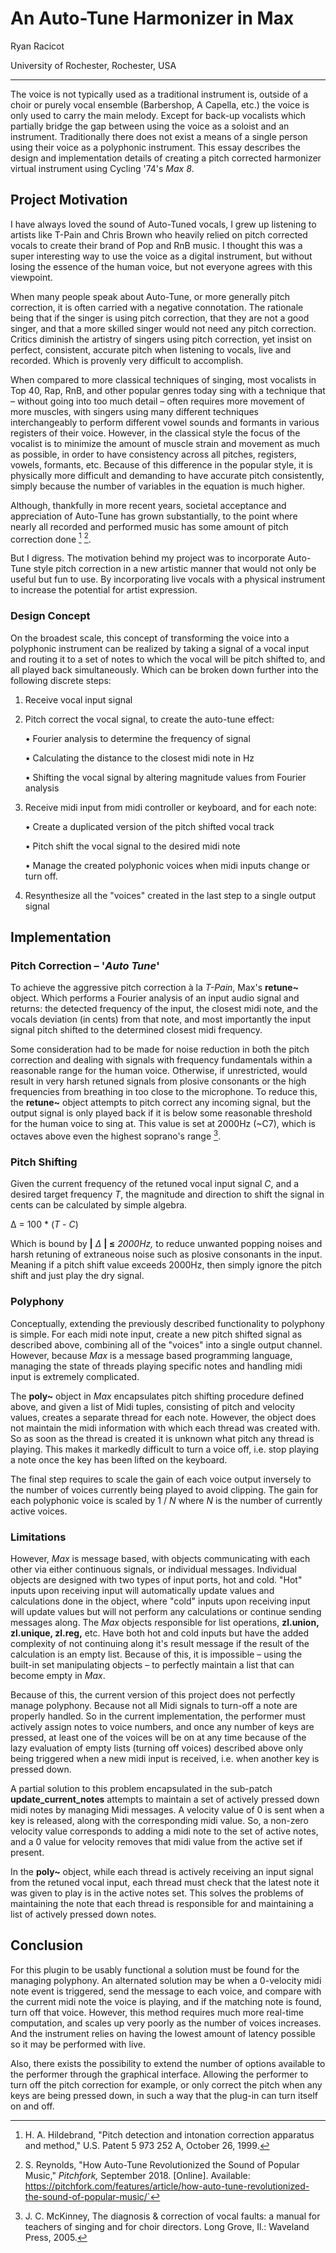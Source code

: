 # An Auto-Tune Harmonizer in Max

Ryan Racicot

University of Rochester, Rochester, USA

---

The voice is not typically used as a traditional instrument is, outside of a choir or purely vocal ensemble (Barbershop, A Capella, etc.) the voice is only used to carry the main melody. Except for back-up vocalists which partially bridge the gap between using the voice as a soloist and an instrument. Traditionally there does not exist a means of a single person using their voice as a polyphonic instrument. This essay describes the design and implementation details of creating a pitch corrected harmonizer virtual instrument using Cycling &#39;74&#39;s _Max 8_.

## **Project Motivation**

I have always loved the sound of Auto-Tuned vocals, I grew up listening to artists like T-Pain and Chris Brown who heavily relied on pitch corrected vocals to create their brand of Pop and RnB music. I thought this was a super interesting way to use the voice as a digital instrument, but without losing the essence of the human voice, but not everyone agrees with this viewpoint.

When many people speak about Auto-Tune, or more generally pitch correction, it is often carried with a negative connotation. The rationale being that if the singer is using pitch correction, that they are not a good singer, and that a more skilled singer would not need any pitch correction. Critics diminish the artistry of singers using pitch correction, yet insist on perfect, consistent, accurate pitch when listening to vocals, live and recorded. Which is provenly very difficult to accomplish.

When compared to more classical techniques of singing, most vocalists in Top 40, Rap, RnB, and other popular genres today sing with a technique that – without going into too much detail – often requires more movement of more muscles, with singers using many different techniques interchangeably to perform different vowel sounds and formants in various registers of their voice. However, in the classical style the focus of the vocalist is to minimize the amount of muscle strain and movement as much as possible, in order to have consistency across all pitches, registers, vowels, formants, etc. Because of this difference in the popular style, it is physically more difficult and demanding to have accurate pitch consistently, simply because the number of variables in the equation is much higher.

Although, thankfully in more recent years, societal acceptance and appreciation of Auto-Tune has grown substantially, to the point where nearly all recorded and performed music has some amount of pitch correction done [^2] [^3].

But I digress. The motivation behind my project was to incorporate Auto-Tune style pitch correction in a new artistic manner that would not only be useful but fun to use. By incorporating live vocals with a physical instrument to increase the potential for artist expression.

### Design Concept

On the broadest scale, this concept of transforming the voice into a polyphonic instrument can be realized by taking a signal of a vocal input and routing it to a set of notes to which the vocal will be pitch shifted to, and all played back simultaneously. Which can be broken down further into the following discrete steps:

1. Receive vocal input signal

2. Pitch correct the vocal signal, to create the auto-tune effect:

    • Fourier analysis to determine the frequency of signal

    • Calculating the distance to the closest midi note in Hz

    • Shifting the vocal signal by altering magnitude values from Fourier analysis

3. Receive midi input from midi controller or keyboard, and for each note:

    • Create a duplicated version of the pitch shifted vocal track

    • Pitch shift the vocal signal to the desired midi note

    • Manage the created polyphonic voices when midi inputs change or turn off.

4. Resynthesize all the &quot;voices&quot; created in the last step to a single output signal

## Implementation

### Pitch Correction  – '*Auto Tune*'

To achieve the aggressive pitch correction à la *T-Pain*, Max&#39;s **retune~** object. Which performs a Fourier analysis of an input audio signal and returns: the detected frequency of the input, the closest midi note, and the vocals deviation (in cents) from that note, and most importantly the input signal pitch shifted to the determined closest midi frequency.

Some consideration had to be made for noise reduction in both the pitch correction and dealing with signals with frequency fundamentals within a reasonable range for the human voice. Otherwise, if unrestricted, would result in very harsh retuned signals from plosive consonants or the high frequencies from breathing in too close to the microphone. To reduce this, the **retune~** object attempts to pitch correct any incoming signal, but the output signal is only played back if it is below some reasonable threshold for the human voice to sing at. This value is set at 2000Hz (~C7), which is octaves above even the highest soprano&#39;s range [^1].

### Pitch Shifting

Given the current frequency of the retuned vocal input signal *C*, and a desired target frequency *T*, the magnitude and direction to shift the signal in cents can be calculated by simple algebra.

Δ = 100 \* (*T* - *C*)

Which is bound by **|** _Δ_ **| ≤** _2000Hz,_ to reduce unwanted popping noises and harsh retuning of extraneous noise such as plosive consonants in the input. Meaning if a pitch shift value exceeds 2000Hz, then simply ignore the pitch shift and just play the dry signal.

### Polyphony

Conceptually, extending the previously described functionality to polyphony is simple. For each midi note input, create a new pitch shifted signal as described above, combining all of the &quot;voices&quot; into a single output channel. However, because _Max_ is a message based programming language, managing the state of threads playing specific notes and handling midi input is extremely complicated.

The **poly~** object in _Max_ encapsulates pitch shifting procedure defined above, and given a list of Midi tuples, consisting of pitch and velocity values, creates a separate thread for each note. However, the object does not maintain the midi information with which each thread was created with. So as soon as the thread is created it is unknown what pitch any thread is playing. This makes it markedly difficult to turn a voice off, i.e. stop playing a note once the key has been lifted on the keyboard.

The final step requires to scale the gain of each voice output inversely to the number of voices currently being played to avoid clipping. The gain for each polyphonic voice is scaled by 1 / _N_ where _N_ is the number of currently active voices.

### Limitations

However, _Max_ is message based, with objects communicating with each other via either continuous signals, or individual messages. Individual objects are designed with two types of input ports, hot and cold. &quot;Hot&quot; inputs upon receiving input will automatically update values and calculations done in the object, where &quot;cold&quot; inputs upon receiving input will update values but will not perform any calculations or continue sending messages along. The _Max_ objects responsible for list operations, **zl.union, zl.unique, zl.reg,** etc. Have both hot and cold inputs but have the added complexity of not continuing along it&#39;s result message if the result of the calculation is an empty list. Because of this, it is impossible – using the built-in set manipulating objects – to perfectly maintain a list that can become empty in _Max_.

Because of this, the current version of this project does not perfectly manage polyphony. Because not all Midi signals to turn-off a note are properly handled. So in the current implementation, the performer must actively assign notes to voice numbers, and once any number of keys are pressed, at least one of the voices will be on at any time because of the lazy evaluation of empty lists (turning off voices) described above only being triggered when a new midi input is received, i.e. when another key is pressed down.

A partial solution to this problem encapsulated in the sub-patch **update\_current\_notes** attempts to maintain a set of actively pressed down midi notes by managing Midi messages. A velocity value of 0 is sent when a key is released, along with the corresponding midi value. So, a non-zero velocity value corresponds to adding a midi note to the set of active notes, and a 0 value for velocity removes that midi value from the active set if present.

In the **poly~** object, while each thread is actively receiving an input signal from the retuned vocal input, each thread must check that the latest note it was given to play is in the active notes set. This solves the problems of maintaining the note that each thread is responsible for and maintaining a list of actively pressed down notes.

## Conclusion

For this plugin to be usably functional a solution must be found for the managing polyphony. An alternated solution may be when a 0-velocity midi note event is triggered, send the message to each voice, and compare with the current midi note the voice is playing, and if the matching note is found, turn off that voice. However, this method requires much more real-time computation, and scales up very poorly as the number of voices increases. And the instrument relies on having the lowest amount of latency possible so it may be performed with live.

Also, there exists the possibility to extend the number of options available to the performer through the graphical interface. Allowing the performer to turn off the pitch correction for example, or only correct the pitch when any keys are being pressed down, in such a way that the plug-in can turn itself on and off.

[^1]: J. C. McKinney, The diagnosis &amp; correction of vocal faults: a manual for teachers of singing and for choir directors. Long Grove, Il.: Waveland Press, 2005.

[^2]: H. A. Hildebrand, &quot;Pitch detection and intonation correction apparatus and method,&quot; U.S. Patent 5 973 252 A, October 26, 1999.

[^3]: S. Reynolds, &quot;How Auto-Tune Revolutionized the Sound of Popular Music,&quot; _Pitchfork,_ September 2018. [Online]. Available: https://pitchfork.com/features/article/how-auto-tune-revolutionized-the-sound-of-popular-music/`
